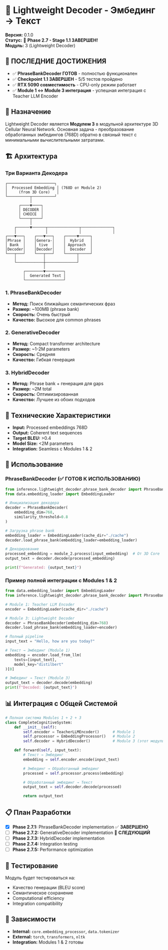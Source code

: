 # 🔧 Lightweight Decoder - Эмбединг → Текст

**Версия:** 0.1.0  
**Статус:** 🔄 **Phase 2.7 - Stage 1.1 ЗАВЕРШЕН!**  
**Модуль:** 3 (Lightweight Decoder)

## 🎉 **ПОСЛЕДНИЕ ДОСТИЖЕНИЯ**

- ✅ **PhraseBankDecoder ГОТОВ** - полностью функционален
- ✅ **Checkpoint 1.1 ЗАВЕРШЕН** - 5/5 тестов пройдено
- ✅ **RTX 5090 совместимость** - CPU-only режим работает
- ✅ **Module 1 ↔ Module 3 интеграция** - успешная интеграция с Teacher LLM Encoder

## 🎯 Назначение

Lightweight Decoder является **Модулем 3** в модульной архитектуре 3D Cellular Neural Network. Основная задача - преобразование обработанных эмбедингов (768D) обратно в связный текст с минимальными вычислительными затратами.

## 🏗️ Архитектура

### Три Варианта Декодера

```
┌─────────────────────┐
│  Processed Embedding │ (768D от Module 2)
│     (from 3D Core)   │
└──────────┬──────────┘
           │
      ┌────▼────┐
      │ DECODER │
      │ CHOICE  │
      └────┬────┘
           │
    ┌──────▼──────┬──────────────┬──────────────┐
    │             │              │              │
┌───▼───┐    ┌───▼───┐    ┌─────▼─────┐
│Phrase │    │Genera-│    │  Hybrid   │
│ Bank  │    │ tive  │    │ Approach  │
│Decoder│    │Decoder│    │  Decoder  │
└───┬───┘    └───┬───┘    └─────┬─────┘
    │            │              │
    └────────────┼──────────────┘
                 │
        ┌────────▼────────┐
        │  Generated Text │
        └─────────────────┘
```

### 1. PhraseBankDecoder

- **Метод:** Поиск ближайших семантических фраз
- **Размер:** ~100MB (phrase bank)
- **Скорость:** Очень быстрый
- **Качество:** Высокое для common phrases

### 2. GenerativeDecoder

- **Метод:** Compact transformer architecture
- **Размер:** ~1-2M parameters
- **Скорость:** Средняя
- **Качество:** Гибкая генерация

### 3. HybridDecoder

- **Метод:** Phrase bank + генерация для gaps
- **Размер:** ~2M total
- **Скорость:** Оптимизированная
- **Качество:** Лучшее из обоих подходов

## 🎯 Технические Характеристики

- **Input:** Processed embeddings 768D
- **Output:** Coherent text sequences
- **Target BLEU:** >0.4
- **Model Size:** <2M parameters
- **Integration:** Seamless с Modules 1 & 2

## 🚀 Использование

### PhraseBankDecoder (✅ ГОТОВ К ИСПОЛЬЗОВАНИЮ)

```python
from inference.lightweight_decoder.phrase_bank_decoder import PhraseBankDecoder
from data.embedding_loader import EmbeddingLoader

# Инициализация декодера
decoder = PhraseBankDecoder(
    embedding_dim=768,
    similarity_threshold=0.8
)

# Загрузка phrase bank
embedding_loader = EmbeddingLoader(cache_dir="./cache")
decoder.load_phrase_bank(embedding_loader=embedding_loader)

# Декодирование
processed_embedding = module_2.process(input_embedding)  # От 3D Core
output_text = decoder.decode(processed_embedding)

print(f"Generated: {output_text}")
```

### Пример полной интеграции с Modules 1 & 2

```python
from data.embedding_loader import EmbeddingLoader
from inference.lightweight_decoder.phrase_bank_decoder import PhraseBankDecoder

# Module 1: Teacher LLM Encoder
encoder = EmbeddingLoader(cache_dir="./cache")

# Module 3: Lightweight Decoder
decoder = PhraseBankDecoder(embedding_dim=768)
decoder.load_phrase_bank(embedding_loader=encoder)

# Полный pipeline
input_text = "Hello, how are you today?"

# Текст → Эмбединг (Module 1)
embedding = encoder.load_from_llm(
    texts=[input_text],
    model_key="distilbert"
)[0]

# Эмбединг → Текст (Module 3)
output_text = decoder.decode(embedding)
print(f"Decoded: {output_text}")
```

## 📊 Интеграция с Общей Системой

```python
# Полная система Modules 1 + 2 + 3
class CompleteCognitiveSystem:
    def __init__(self):
        self.encoder = TeacherLLMEncoder()      # Module 1
        self.processor = EmbeddingProcessor()   # Module 2
        self.decoder = HybridDecoder()          # Module 3 (этот модуль)

    def forward(self, input_text):
        # Текст → Эмбединг
        embedding = self.encoder.encode(input_text)

        # Эмбединг → Обработанный эмбединг
        processed = self.processor.process(embedding)

        # Обработанный эмбединг → Текст
        output_text = self.decoder.decode(processed)

        return output_text
```

## 📋 План Разработки

- [x] **Phase 2.7.1:** PhraseBankDecoder implementation ✅ **ЗАВЕРШЕНО**
- [ ] **Phase 2.7.2:** GenerativeDecoder implementation 🔄 **СЛЕДУЮЩИЙ**
- [ ] **Phase 2.7.3:** HybridDecoder implementation
- [ ] **Phase 2.7.4:** Integration testing
- [ ] **Phase 2.7.5:** Performance optimization

## 🧪 Тестирование

Модуль будет тестироваться на:

- Качество генерации (BLEU score)
- Семантическое сохранение
- Computational efficiency
- Integration compatibility

## 🔗 Зависимости

- **Internal:** `core.embedding_processor`, `data.tokenizer`
- **External:** `torch`, `transformers`, `nltk`
- **Integration:** Modules 1 & 2 готовы
